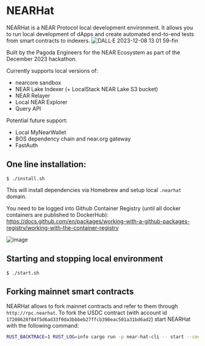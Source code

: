 # NEARHat

NEARHat is a NEAR Protocol local development environment.
It allows you to run local development of dApps and create
automated end-to-end tests from smart contracts to indexers.
![DALL·E 2023-12-08 13 01 59-fin](https://github.com/near/near-hat/assets/116191277/68e82678-5a8b-4d42-8dec-1b9733293c3f) 

Built by the Pagoda Engineers for the NEAR Ecosystem as part of the December 2023 hackathon.

Currently supports local versions of:
* nearcore sandbox
* NEAR Lake Indexer (+ LocalStack NEAR Lake S3 bucket)
* NEAR Relayer
* Local NEAR Explorer
* Query API

Potential future support:
* Local MyNearWallet
* BOS dependency chain and near.org gateway
* FastAuth


## One line installation:
```
$ ./install.sh
```
This will install dependencies via Homebrew and setup local `.nearhat` domain.

You need to be logged into Github Container Registry (until all docker containers are published to DockerHub): https://docs.github.com/en/packages/working-with-a-github-packages-registry/working-with-the-container-registry

![image](https://github.com/near/near-hat/assets/116191277/e20331ce-670f-43c2-b4aa-b152d490e328)

## Starting and stopping local environment
```
$ ./start.sh
```

## Forking mainnet smart contracts
NEARHat allows to fork mainnet contracts and refer to them through `http://rpc.nearhat`.
To fork the USDC contract (with account id `17208628f84f5d6ad33f0da3bbbeb27ffcb398eac501a31bd6ad2`) start NEARHat with the following command:
```bash
RUST_BACKTRACE=1 RUST_LOG=info cargo run -p near-hat-cli -- start --contracts-to-spoon 17208628f84f5d6ad33f0da3bbbeb27ffcb398eac501a31bd6ad2
```
